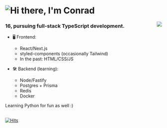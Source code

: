 <h1 align="left">
  <img src="https://raw.githubusercontent.com/cnrad/cnrad/main/header.svg" alt="Hi there, I'm Conrad" />
</h1>

<a href="https://discord.com/users/705665813994012695">
  <img src="https://lanyard-profile-readme.vercel.app/api/705665813994012695?hideTimestamp=true&idleMessage=Just%20chillin'%20at%20the%20moment..." align="right" />
</a>
                                                                                   
### 16, pursuing full-stack TypeScript development.

- 🖥️ Frontend:
  - React/Next.js
  - styled-components (occasionally Tailwind)
  - In the past: HTML/CSS/JS

- 🛠 Backend (learning):
  - Node/Fastify
  - Postgres + Prisma
  - Redis
  - Docker

Learning Python for fun as well :)

\
[![Hits](https://hits.seeyoufarm.com/api/count/incr/badge.svg?url=https%3A%2F%2Fgithub.com%2Fcnrad&count_bg=%230263A4&title_bg=%23002D53&icon=github.svg&icon_color=%23FFFFFF&title=visits&edge_flat=false)](https://hits.seeyoufarm.com)
